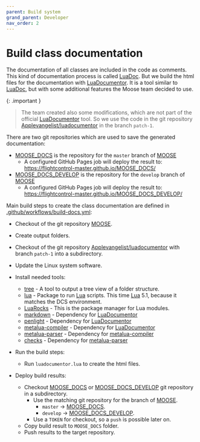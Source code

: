 ```yaml
---
parent: Build system
grand_parent: Developer
nav_order: 2
---
```


# Build class documentation

The documentation of all classes are included in the code as comments.
This kind of documentation process is called [LuaDoc]. But we build the
html files for the documentation with [LuaDocumentor]. It is a tool
similar to [LuaDoc], but with some additional features the Moose team
decided to use.

{: .important }
> The team created also some modifications, which are not part of the
> official [LuaDocumentor] tool. So we use the code in the git repository
> [Applevangelist/luadocumentor] in the branch `patch-1`.

There are two git repositories which are used to save the generated
documentation:

- [MOOSE_DOCS] is the repository for the `master` branch of [MOOSE]
  - A configured GitHub Pages job will deploy the result to:<br/>
    <https://flightcontrol-master.github.io/MOOSE_DOCS/>
- [MOOSE_DOCS_DEVELOP] is the repository for the `develop` branch of [MOOSE]
  - A configured GitHub Pages job will deploy the result to:<br/>
    <https://flightcontrol-master.github.io/MOOSE_DOCS_DEVELOP/>

Main build steps to create the class documentation are defined in [.github/workflows/build-docs.yml]:

- Checkout of the git repository [MOOSE].
- Create output folders.
- Checkout of the git repository [Applevangelist/luadocumentor] with
  branch `patch-1` into a subdirectory.
- Update the Linux system software.
- Install needed tools:
    - [tree] - A tool to output a tree view of a folder structure.
    - [lua] - Package to run [Lua] scripts. This time [Lua] 5.1,
      because it matches the DCS environment.
    - [LuaRocks] - This is the package manager for Lua modules.
    - [markdown] - Dependency for [LuaDocumentor]
    - [penlight] - Dependency for [LuaDocumentor]
    - [metalua-compiler] - Dependency for [LuaDocumentor]
    - [metalua-parser] - Dependency for [metalua-compiler]
    - [checks] - Dependency for [metalua-parser]

- Run the build steps:
    - Run `luadocumentor.lua` to create the html files.

- Deploy build results:
    - Checkout [MOOSE_DOCS] or [MOOSE_DOCS_DEVELOP] git repository in a subdirectory.
        - Use the matching git repository for the branch of [MOOSE].
            - `master` -> [MOOSE_DOCS].
            - `develop` -> [MOOSE_DOCS_DEVELOP].
        - Use a `TOKEN` for checkout, so a `push` is possible later on.
    - Copy build result to `MOOSE_DOCS` folder.
    - Push results to the target repository.

[tree]: https://wiki.ubuntuusers.de/tree/
[LuaDoc]: https://keplerproject.github.io/luadoc/
[LuaDocumentor]: https://luarocks.org/modules/luarocks/luadocumentor
[Applevangelist/luadocumentor]: https://github.com/Applevangelist/luadocumentor/tree/patch-1
[markdown]: https://luarocks.org/modules/mpeterv/markdown
[penlight]: https://luarocks.org/modules/tieske/penlight
[metalua-compiler]: https://luarocks.org/modules/luarocks/metalua-compiler
[metalua-parser]: https://luarocks.org/modules/luarocks/metalua-parser
[checks]: https://luarocks.org/modules/fab13n/checks
[MOOSE]: https://github.com/FlightControl-Master/MOOSE
[MOOSE_DOCS]: https://github.com/FlightControl-Master/MOOSE_DOCS
[MOOSE_DOCS_DEVELOP]: https://github.com/FlightControl-Master/MOOSE_DOCS_DEVELOP
[Lua]: https://www.lua.org/
[LuaRocks]: https://luarocks.org/
[.github/workflows/build-docs.yml]: https://github.com/FlightControl-Master/MOOSE/blob/master/.github/workflows/build-docs.yml
